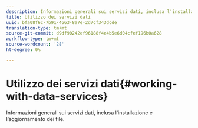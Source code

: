 ```yaml
---
description: Informazioni generali sui servizi dati, inclusa l’installazione e l’aggiornamento dei file.
title: Utilizzo dei servizi dati
uuid: bfa08f6c-7b91-4663-8a7e-2d7cf343dcde
translation-type: tm+mt
source-git-commit: d9df90242ef96188f4e4b5e6d04cfef196b0a628
workflow-type: tm+mt
source-wordcount: '28'
ht-degree: 0%

---
```



# Utilizzo dei servizi dati{#working-with-data-services}

Informazioni generali sui servizi dati, inclusa l’installazione e l’aggiornamento dei file.

